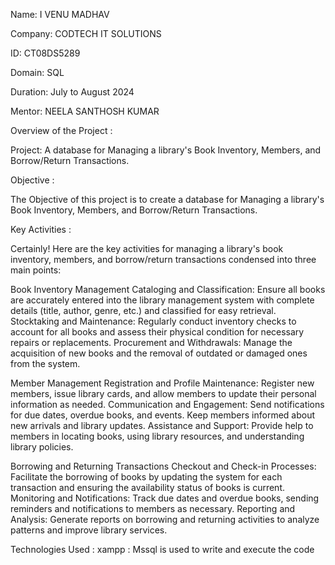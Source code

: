 Name: I VENU MADHAV

Company: CODTECH IT SOLUTIONS

ID: CT08DS5289

Domain: SQL

Duration: July to August 2024

Mentor: NEELA SANTHOSH KUMAR

Overview of the Project :

Project: A database for Managing a library's Book Inventory, Members, and Borrow/Return Transactions.

Objective :

The Objective of this project is to create a database for Managing a library's Book Inventory, Members, and Borrow/Return Transactions.

Key Activities :

Certainly! Here are the key activities for managing a library's book inventory, members, and borrow/return transactions condensed into three main points:

Book Inventory Management Cataloging and Classification: Ensure all books are accurately entered into the library management system with complete details (title, author, genre, etc.) and classified for easy retrieval. Stocktaking and Maintenance: Regularly conduct inventory checks to account for all books and assess their physical condition for necessary repairs or replacements. Procurement and Withdrawals: Manage the acquisition of new books and the removal of outdated or damaged ones from the system.

Member Management Registration and Profile Maintenance: Register new members, issue library cards, and allow members to update their personal information as needed. Communication and Engagement: Send notifications for due dates, overdue books, and events. Keep members informed about new arrivals and library updates. Assistance and Support: Provide help to members in locating books, using library resources, and understanding library policies.

Borrowing and Returning Transactions Checkout and Check-in Processes: Facilitate the borrowing of books by updating the system for each transaction and ensuring the availability status of books is current. Monitoring and Notifications: Track due dates and overdue books, sending reminders and notifications to members as necessary. Reporting and Analysis: Generate reports on borrowing and returning activities to analyze patterns and improve library services.

Technologies Used : xampp : Mssql is used to write and execute the code

